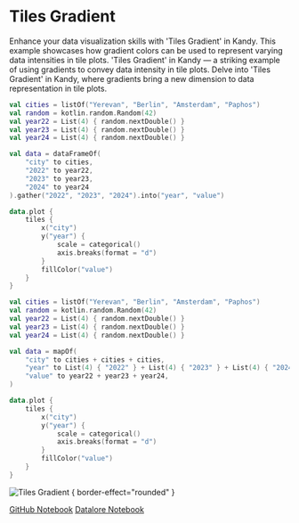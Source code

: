 # Tiles Gradient

<web-summary>
Enhance your data visualization skills with 'Tiles Gradient' in Kandy.
This example showcases how gradient colors can be used to represent varying data intensities in tile plots.
</web-summary>

<card-summary>
'Tiles Gradient' in Kandy — a striking example of using gradients to convey data intensity in tile plots.
</card-summary>

<link-summary>
Delve into 'Tiles Gradient' in Kandy, where gradients bring a new dimension to data representation in tile plots.
</link-summary>


<!---IMPORT org.jetbrains.kotlinx.kandy.letsplot.samples.Tiles-->

<!---FUN tiles_gradient-->
<tabs>
<tab title="Dataframe">

```kotlin
val cities = listOf("Yerevan", "Berlin", "Amsterdam", "Paphos")
val random = kotlin.random.Random(42)
val year22 = List(4) { random.nextDouble() }
val year23 = List(4) { random.nextDouble() }
val year24 = List(4) { random.nextDouble() }

val data = dataFrameOf(
    "city" to cities,
    "2022" to year22,
    "2023" to year23,
    "2024" to year24
).gather("2022", "2023", "2024").into("year", "value")

data.plot {
    tiles {
        x("city")
        y("year") {
            scale = categorical()
            axis.breaks(format = "d")
        }
        fillColor("value")
    }
}
```

</tab>
<tab title="Collections">

```kotlin
val cities = listOf("Yerevan", "Berlin", "Amsterdam", "Paphos")
val random = kotlin.random.Random(42)
val year22 = List(4) { random.nextDouble() }
val year23 = List(4) { random.nextDouble() }
val year24 = List(4) { random.nextDouble() }

val data = mapOf(
    "city" to cities + cities + cities,
    "year" to List(4) { "2022" } + List(4) { "2023" } + List(4) { "2024" },
    "value" to year22 + year23 + year24,
)

data.plot {
    tiles {
        x("city")
        y("year") {
            scale = categorical()
            axis.breaks(format = "d")
        }
        fillColor("value")
    }
}
```

</tab></tabs>
<!---END-->

![Tiles Gradient](tiles_gradient.png) { border-effect="rounded" }

<seealso style="cards">
       <category ref="example-ktnb">
           <a href="https://github.com/Kotlin/kandy/blob/main/examples/notebooks/lets-plot/samples/tiles/tiles_gradient.ipynb" summary="View the notebook on our GitHub repository">GitHub Notebook</a>
           <a href="https://datalore.jetbrains.com/report/static/KQKedA4jDrKu63O53gEN0z/VPkbJNGGffyf32dUYomnTz" summary="Experiment with this example on Datalore">Datalore Notebook</a>
       </category>
</seealso>
